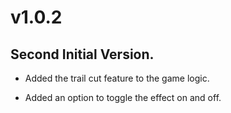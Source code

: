 # v1.0.2
## Second Initial Version.

* Added the trail cut feature to the game logic.

* Added an option to toggle the effect on and off.
